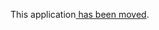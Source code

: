 This application[ has been moved](https://github.com/IBMStreams/samples/tree/main/ReadAndStoreData/Databases/DbLoader).
